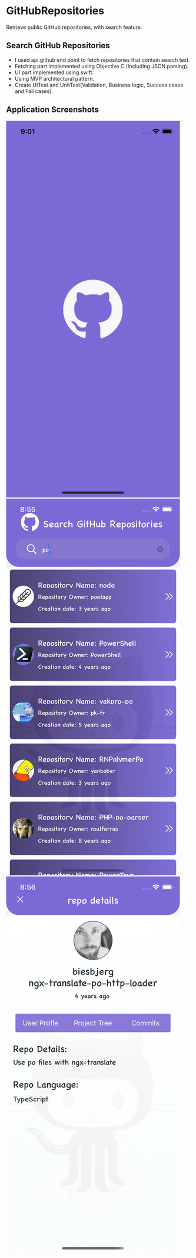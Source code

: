 # GitHubRepositories

Retrieve public GitHub repositories, with search feature.

## Search GitHub Repositories
* I used api.github end point to fetch repositories that contain search text.
* Fetching part implemented using Objective C (Including JSON parsing).
* UI part implemented using swift.
* Using MVP architectural pattern.
* Create UITest and UnitTest(Validation, Business logic, Success cases and Fail cases).

## Application Screenshots

![](GitHub%20Repositories/images/splash.png)
![](GitHub%20Repositories/images/home.png)
![](GitHub%20Repositories/images/details.png)

